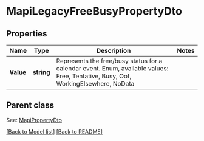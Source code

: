 # MapiLegacyFreeBusyPropertyDto
## Properties
Name | Type | Description | Notes
------------ | ------------- | ------------- | -------------
**Value** | **string** | Represents the free/busy status for a calendar event. Enum, available values: Free, Tentative, Busy, Oof, WorkingElsewhere, NoData | 

## Parent class

See: [MapiPropertyDto](MapiPropertyDto.md)

[[Back to Model list]](Models.md) [[Back to README]](README.md)


